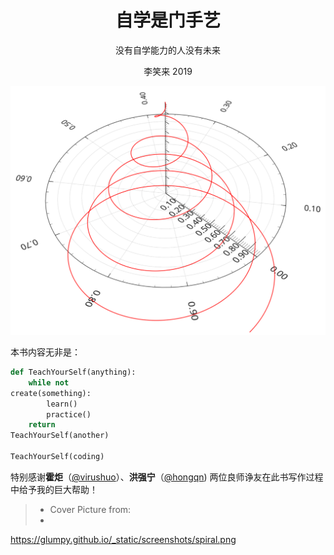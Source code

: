 <h1 style='text-align:center'>自学是门手艺</h1>

<p style='text-align:center'>没有自学能力的人没有未来</p>

<p style='text-align:center'>李笑来
2019</p>

![](images/learning-curve-spiral.png)

本书内容无非是：

```python
def TeachYourSelf(anything):
    while not
create(something):
        learn()
        practice()
    return
TeachYourSelf(another)

TeachYourSelf(coding)
```

特别感谢**霍炬**（[@virushuo](https://github.com/virushuo)）、**洪强宁**（[@hongqn](https://github.com/hongqn))
两位良师诤友在此书写作过程中给予我的巨大帮助！

> * Cover Picture from:
> *
https://glumpy.github.io/_static/screenshots/spiral.png
